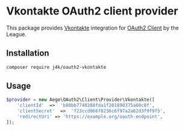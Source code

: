 # Vkontakte OAuth2 client provider

This package provides [Vkontakte](https://vk.com) integration for [OAuth2 Client](https://github.com/thephpleague/oauth2-client) by the League.

## Installation

```sh
composer require j4k/oauth2-vkontakte
```

## Usage

```php
$provider = new Aego\OAuth2\Client\Provider\Vkontakte([
    'clientId'  =>  'b80bb7740288fda1f201890375a60c8f',
    'clientSecret'  =>  'f23ccd066f8236c6f97a2a62d3f9f9f5',
    'redirectUri' => 'https://example.org/oauth-endpoint',
]);
```
